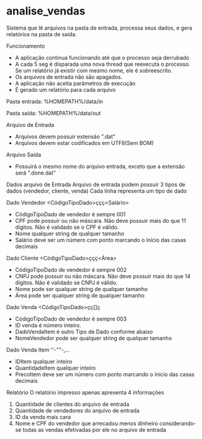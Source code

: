 # analise_vendas

Sistema que lê arquivos na pasta de entrada, processa seus dados, e gera relatórios na pasta de saída.

Funcionamento
- A aplicação continua funcionando até que o processo seja derrubado
- A cada 5 seg é disparada uma nova thread que reexecuta o processo. Se um relatório já existir com mesmo nome, ele é sobreescrito.
- Os arquivos de entrada não são apagados.
- A aplicação não aceita parâmetros de execução
- É gerado um relatório para cada arquivo


Pasta entrada: %HOMEPATH%/data/in

Pasta saída: %HOMEPATH%/data/out

Arquivo de Entrada
- Arquivos devem possuir extensão ".dat"
- Arquivos devem estar codificados em UTF8(Sem BOM)

Arquivo Saída
- Possuirá o mesmo nome do arquivo entrada, exceto que a extensão será ".done.dat"


Dados arquivo de Entrada
Arquivo de entrada podem possuir 3 tipos de dados (vendedor, cliente, venda)
Cada linha representa um tipo de dado

Dado Vendedor <CódigoTipoDado>ç<CPF>ç<Nome>ç<Salário>
- CódigoTipoDado de vendedor é sempre 001
- CPF pode possuir ou não máscara. Não deve possuir mais do que 11 dígitos. Não é validado se o CPF é válido.
- Nome qualquer string de qualquer tamanho
- Salário deve ser um número com ponto marcando o início das casas decimais

Dado Cliente <CódigoTipoDado>ç<CNPJ>ç<Nome>ç<Área>
- CódigoTipoDado de vendedor é sempre 002
- CNPJ pode possuir ou não máscara. Não deve possuir mais do que 14 dígitos. Não é validado se CNPJ é válido.
- Nome pode ser qualquer string de qualquer tamanho
- Área pode ser qualquer string de qualquer tamanho

Dado Venda <CódigoTipoDado>ç<IDVenda>ç[<DadoVendaItem>]ç<NomeVendedor>
- CódigoTipoDado de vendedor é sempre 003
- ID venda é número inteiro.
- DadoVendaItem é outro Tipo de Dado conforme abaixo
- NomeVendedor pode ser qualquer string de qualquer tamanho

Dado Venda Item '<IDItem>'-"<QuantidadeItem>"-<PrecoItem>,...
- IDItem qualquer inteiro
- QuantidadeItem qualquer inteiro
- PrecoItem deve ser um número com ponto marcando o início das casas decimais


Relatório
O relatório impresso apenas apresenta 4 informações
1. Quantidade de clientes do arquivo de entrada
2. Quantidade de vendedores do arquivo de entrada
3. ID da venda mais cara
4. Nome e CPF do vendedor que arrecadou menos dinheiro considerando-se todas as vendas efetivadas por ele no arquivo de entrada


